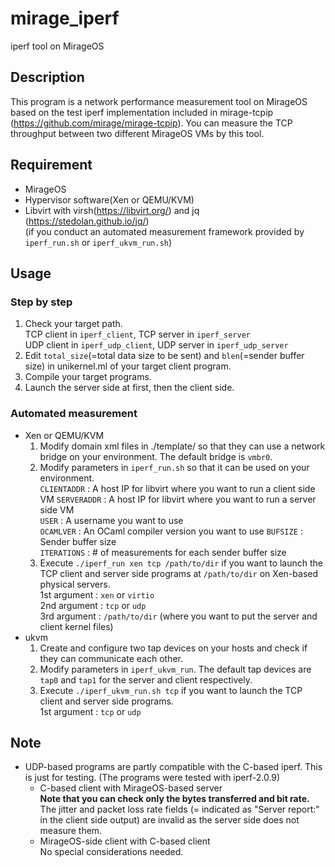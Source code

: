 # mirage_iperf
iperf tool on MirageOS

## Description
This program is a network performance measurement tool on MirageOS based on the test iperf implementation included in mirage-tcpip (https://github.com/mirage/mirage-tcpip). You can measure the TCP throughput between two different MirageOS VMs by this tool.

## Requirement
- MirageOS
- Hypervisor software(Xen or QEMU/KVM)
- Libvirt with virsh(https://libvirt.org/) and jq (https://stedolan.github.io/jq/)  
(if you conduct an automated measurement framework provided by `iperf_run.sh` or `iperf_ukvm_run.sh`)

## Usage
### Step by step
1. Check your target path.  
TCP client in `iperf_client`, TCP server in `iperf_server`  
UDP client in `iperf_udp_client`, UDP server in `iperf_udp_server`
2. Edit `total_size`(=total data size to be sent) and `blen`(=sender buffer size) in unikernel.ml of your target client program.
3. Compile your target programs.  
4. Launch the server side at first, then the client side.

### Automated measurement
- Xen or QEMU/KVM
  1. Modify domain xml files in ./template/ so that they can use a network bridge on your environment. The default bridge is `vmbr0`.  
  2. Modify parameters in `iperf_run.sh` so that it can be used on your environment.  
  `CLIENTADDR` : A host IP for libvirt where you want to run a client side VM
  `SERVERADDR` : A host IP for libvirt where you want to run a server side VM  
  `USER` : A username you want to use  
  `OCAMLVER` : An OCaml compiler version you want to use
  `BUFSIZE` : Sender buffer size  
  `ITERATIONS` : # of measurements for each sender buffer size
  3. Execute `./iperf_run xen tcp /path/to/dir` if you want to launch the TCP client and server side programs at `/path/to/dir` on Xen-based physical servers.  
  1st argument : `xen` or `virtio`  
  2nd argument : `tcp` or `udp`  
  3rd argument : `/path/to/dir` (where you want to put the server and client kernel files)  
- ukvm
  1. Create and configure two tap devices on your hosts and check if they can communicate each other.
  2. Modify parameters in `iperf_ukvm_run`. The default tap devices are `tap0` and `tap1` for the server and client respectively.
  3. Execute `./iperf_ukvm_run.sh tcp` if you want to launch the TCP client and server side programs.  
  1st argument : `tcp` or `udp`

## Note
- UDP-based programs are partly compatible with the C-based iperf. This is just for testing. (The programs were tested with iperf-2.0.9)  
  - C-based client with MirageOS-based server  
  __Note that you can check only the bytes transferred and bit rate.__ The jitter and packet loss rate fields (= indicated as "Server report:" in the client side output) are invalid as the server side does not measure them.  
  - MirageOS-side client with C-based client  
  No special considerations needed.
